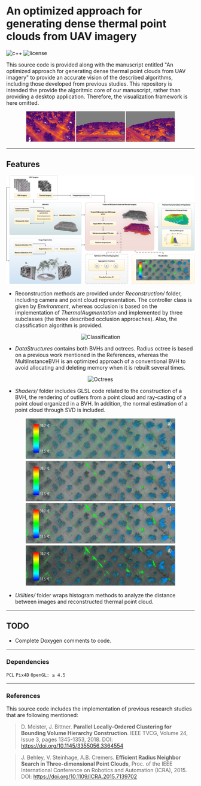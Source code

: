 # An optimized approach for generating dense thermal point clouds from UAV imagery  
![c++](https://img.shields.io/github/languages/top/AlfonsoLRz/RGBThermalFusion) ![license](https://img.shields.io/badge/license-GNU-blue.svg)

This source code is provided along with the manuscript entitled "An optimized approach for generating dense thermal point clouds from UAV imagery" to provide an accurate vision of the described algorithms, including those developed from previous studies. This repository is intended the provide the algoritmic core of our manuscript, rather than providing a desktop application. Therefore, the visualization framework is here omitted.

<p align="center">
  <img src="Images/Introduction.png" width="400px" alt="Introduction">
</p>

___
## Features

<p align="center">
  <img src="Images/GraphicalAbstract.png" width="600px" alt="GraphicalAbstract">
</p>

* Reconstruction methods are provided under *Reconstruction/* folder, including camera and point cloud representation. The controller class is given by *Environment*, whereas occlusion is based on the implementation of *ThermalAugmentation* and implemented by three subclasses (the three described occlusion approaches). Also, the classification algorithm is provided.

<p align="center">
  <img src="Images/ClassificationResult.png" width="600px" alt="Classification">
</p>

* *DataStructures* contains both BVHs and octrees. Radius octree is based on a previous work mentioned in the References, whereas the MultiInstanceBVH is an optimized approach of a conventional BVH to avoid allocating and deleting memory when it is rebuilt several times.

<p align="center">
  <img src="Images/Octrees.png" width="400px" alt="Octrees">
</p>

* *Shaders/* folder includes GLSL code related to the construction of a BVH, the rendering of outliers from a point cloud and ray-casting of a point cloud organized in a BVH. In addition, the normal estimation of a point cloud through SVD is included.

<p align="center">
  <img src="Images/VisualizationAnomalies.png" width="400px" alt="Octrees">
</p>


* *Utilities/* folder wraps histogram methods to analyze the distance between images and reconstructed thermal point cloud.
___
## TODO

* Complete Doxygen comments to code.

___
### Dependencies

`PCL`
`Pix4D`
`OpenGL: ≥ 4.5`

___
### References

This source code includes the implementation of previous research studies that are following mentioned:

> D. Meister, J. Bittner. **Parallel Locally-Ordered Clustering for Bounding Volume Hierarchy Construction**. IEEE TVCG, Volume 24, Issue 3, pages 1345-1353, 2018. DOI: https://doi.org/10.1145/3355056.3364554

> J. Behley, V. Steinhage, A.B. Cremers. **Efficient Radius Neighbor Search in Three-dimensional Point Clouds**, Proc. of the IEEE International Conference on Robotics and Automation (ICRA), 2015. DOI: https://doi.org/10.1109/ICRA.2015.7139702
